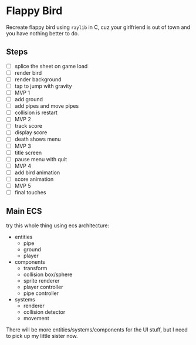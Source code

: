 # Flappy Bird

Recreate flappy bird using `raylib` in C, cuz your girlfriend is out of town and you have nothing better to do.

## Steps

- [ ] splice the sheet on game load
- [ ] render bird
- [ ] render background
- [ ] tap to jump with gravity
- [ ] MVP 1
- [ ] add ground
- [ ] add pipes and move pipes
- [ ] collision is restart
- [ ] MVP 2
- [ ] track score
- [ ] display score
- [ ] death shows menu
- [ ] MVP 3
- [ ] title screen
- [ ] pause menu with quit
- [ ] MVP 4
- [ ] add bird animation
- [ ] score animation
- [ ] MVP 5
- [ ] final touches

## Main ECS

try this whole thing using ecs architecture:

- entities
    - pipe
    - ground
    - player
- components
    - transform
    - collision box/sphere
    - sprite renderer
    - player controller
    - pipe controller
- systems
    - renderer
    - collision detector
    - movement


There will be more entities/systems/components for the UI stuff, but I need to pick up my little sister now.
